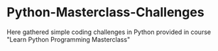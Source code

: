 # Python-Masterclass-Challenges
Here gathered simple coding challenges in Python provided in course "Learn Python Programming Masterclass"
